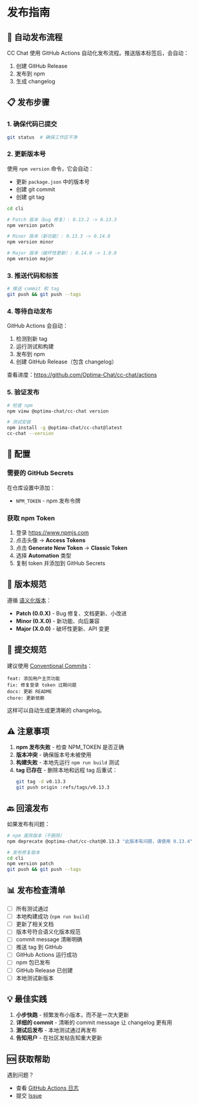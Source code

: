 # 发布指南

## 🚀 自动发布流程

CC Chat 使用 GitHub Actions 自动化发布流程。推送版本标签后，会自动：

1. 创建 GitHub Release
2. 发布到 npm
3. 生成 changelog

## 📋 发布步骤

### 1. 确保代码已提交

```bash
git status  # 确保工作区干净
```

### 2. 更新版本号

使用 `npm version` 命令，它会自动：
- 更新 `package.json` 中的版本号
- 创建 git commit
- 创建 git tag

```bash
cd cli

# Patch 版本（bug 修复）: 0.13.2 -> 0.13.3
npm version patch

# Minor 版本（新功能）: 0.13.3 -> 0.14.0
npm version minor

# Major 版本（破坏性更新）: 0.14.0 -> 1.0.0
npm version major
```

### 3. 推送代码和标签

```bash
# 推送 commit 和 tag
git push && git push --tags
```

### 4. 等待自动发布

GitHub Actions 会自动：
1. 检测到新 tag
2. 运行测试和构建
3. 发布到 npm
4. 创建 GitHub Release（包含 changelog）

查看进度：https://github.com/Optima-Chat/cc-chat/actions

### 5. 验证发布

```bash
# 检查 npm
npm view @optima-chat/cc-chat version

# 测试安装
npm install -g @optima-chat/cc-chat@latest
cc-chat --version
```

## 🔧 配置

### 需要的 GitHub Secrets

在仓库设置中添加：
- `NPM_TOKEN` - npm 发布令牌

### 获取 npm Token

1. 登录 https://www.npmjs.com
2. 点击头像 → **Access Tokens**
3. 点击 **Generate New Token** → **Classic Token**
4. 选择 **Automation** 类型
5. 复制 token 并添加到 GitHub Secrets

## 📝 版本规范

遵循 [语义化版本](https://semver.org/lang/zh-CN/)：

- **Patch (0.0.X)** - Bug 修复、文档更新、小改进
- **Minor (0.X.0)** - 新功能、向后兼容
- **Major (X.0.0)** - 破坏性更新、API 变更

## 🎯 提交规范

建议使用 [Conventional Commits](https://www.conventionalcommits.org/)：

```
feat: 添加用户主页功能
fix: 修复登录 token 过期问题
docs: 更新 README
chore: 更新依赖
```

这样可以自动生成更清晰的 changelog。

## ⚠️ 注意事项

1. **npm 发布失败** - 检查 NPM_TOKEN 是否正确
2. **版本冲突** - 确保版本号未被使用
3. **构建失败** - 本地先运行 `npm run build` 测试
4. **tag 已存在** - 删除本地和远程 tag 后重试：
   ```bash
   git tag -d v0.13.3
   git push origin :refs/tags/v0.13.3
   ```

## 🔙 回滚发布

如果发布有问题：

```bash
# npm 废弃版本（不删除）
npm deprecate @optima-chat/cc-chat@0.13.3 "此版本有问题，请使用 0.13.4"

# 发布修复版本
cd cli
npm version patch
git push && git push --tags
```

## 📊 发布检查清单

- [ ] 所有测试通过
- [ ] 本地构建成功 (`npm run build`)
- [ ] 更新了相关文档
- [ ] 版本号符合语义化版本规范
- [ ] commit message 清晰明确
- [ ] 推送 tag 到 GitHub
- [ ] GitHub Actions 运行成功
- [ ] npm 包已发布
- [ ] GitHub Release 已创建
- [ ] 本地测试新版本

## 💡 最佳实践

1. **小步快跑** - 频繁发布小版本，而不是一次大更新
2. **详细的 commit** - 清晰的 commit message 让 changelog 更有用
3. **测试后发布** - 本地测试通过再发布
4. **告知用户** - 在社区发帖告知重大更新

## 🆘 获取帮助

遇到问题？
- 查看 [GitHub Actions 日志](https://github.com/Optima-Chat/cc-chat/actions)
- 提交 [Issue](https://github.com/Optima-Chat/cc-chat/issues)
